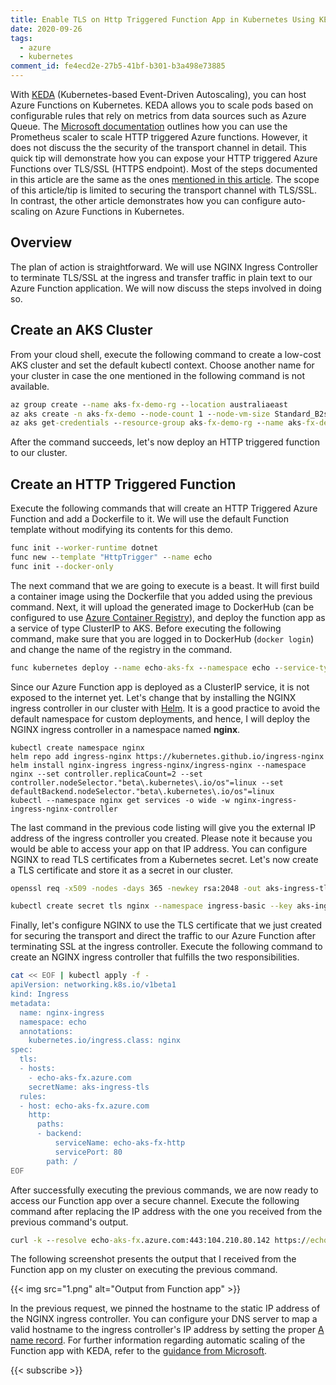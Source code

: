```yaml
---
title: Enable TLS on Http Triggered Function App in Kubernetes Using KEDA and NGINX
date: 2020-09-26
tags:
  - azure
  - kubernetes
comment_id: fe4ecd2e-27b5-41bf-b301-b3a498e73885
---
```


With [KEDA](https://keda.sh/) (Kubernetes-based Event-Driven Autoscaling), you can host Azure Functions on Kubernetes. KEDA allows you to scale pods based on configurable rules that rely on metrics from data sources such as Azure Queue. The [Microsoft documentation](https://docs.microsoft.com/en-us/azure/azure-functions/functions-kubernetes-keda) outlines how you can use the Prometheus scaler to scale HTTP triggered Azure functions. However, it does not discuss the the security of the transport channel in detail. This quick tip will demonstrate how you can expose your HTTP triggered Azure Functions over TLS/SSL (HTTPS endpoint). Most of the steps documented in this article are the same as the ones [mentioned in this article](https://dev.to/anirudhgarg_99/scale-up-and-down-a-http-triggered-function-app-in-kubernetes-using-keda-4m42). The scope of this article/tip is limited to securing the transport channel with TLS/SSL. In contrast, the other article demonstrates how you can configure auto-scaling on Azure Functions in Kubernetes.

## Overview

The plan of action is straightforward. We will use NGINX Ingress Controller to terminate TLS/SSL at the ingress and transfer traffic in plain text to our Azure Function application. We will now discuss the steps involved in doing so.

## Create an AKS Cluster

From your cloud shell, execute the following command to create a low-cost AKS cluster and set the default kubectl context. Choose another name for your cluster in case the one mentioned in the following command is not available.

```cmd
az group create --name aks-fx-demo-rg --location australiaeast
az aks create -n aks-fx-demo --node-count 1 --node-vm-size Standard_B2s --load-balancer-sku basic --node-osdisk-size 32 --resource-group aks-fx-demo-rg --generate-ssh-keys
az aks get-credentials --resource-group aks-fx-demo-rg --name aks-fx-demo
```

After the command succeeds, let's now deploy an HTTP triggered function to our cluster.

## Create an HTTP Triggered Function

Execute the following commands that will create an HTTP Triggered Azure Function and add a Dockerfile to it. We will use the default Function template without modifying its contents for this demo.

```cmd
func init --worker-runtime dotnet
func new --template "HttpTrigger" --name echo
func init --docker-only
```

The next command that we are going to execute is a beast. It will first build a container image using the Dockerfile that you added using the previous command. Next, it will upload the generated image to DockerHub (can be configured to use [Azure Container Registry](https://docs.microsoft.com/en-us/azure/container-registry/)), and deploy the function app as a service of type ClusterIP to AKS. Before executing the following command, make sure that you are logged in to DockerHub (`docker login`) and change the name of the registry in the command.

```cmd
func kubernetes deploy --name echo-aks-fx --namespace echo --service-type ClusterIP --registry rahulrai
```

Since our Azure Function app is deployed as a ClusterIP service, it is not exposed to the internet yet. Let's change that by installing the NGINX ingress controller in our cluster with [Helm](https://helm.sh/docs/intro/install/). It is a good practice to avoid the default namespace for custom deployments, and hence, I will deploy the NGINX ingress controller in a namespace named **nginx**.

```shell
kubectl create namespace nginx
helm repo add ingress-nginx https://kubernetes.github.io/ingress-nginx
helm install nginx-ingress ingress-nginx/ingress-nginx --namespace nginx --set controller.replicaCount=2 --set controller.nodeSelector."beta\.kubernetes\.io/os"=linux --set defaultBackend.nodeSelector."beta\.kubernetes\.io/os"=linux
kubectl --namespace nginx get services -o wide -w nginx-ingress-ingress-nginx-controller
```

The last command in the previous code listing will give you the external IP address of the ingress controller you created. Please note it because you would be able to access your app on that IP address. You can configure NGINX to read TLS certificates from a Kubernetes secret. Let's now create a TLS certificate and store it as a secret in our cluster.

```bash
openssl req -x509 -nodes -days 365 -newkey rsa:2048 -out aks-ingress-tls.crt -keyout aks-ingress-tls.key -subj "/CN=echo-aks-fx.azure.com/O=aks-ingress-tls"

kubectl create secret tls nginx --namespace ingress-basic --key aks-ingress-tls.key --cert aks-ingress-tls.crt
```

Finally, let's configure NGINX to use the TLS certificate that we just created for securing the transport and direct the traffic to our Azure Function after terminating SSL at the ingress controller. Execute the following command to create an NGINX ingress controller that fulfills the two responsibilities.

```bash
cat << EOF | kubectl apply -f -
apiVersion: networking.k8s.io/v1beta1
kind: Ingress
metadata:
  name: nginx-ingress
  namespace: echo
  annotations:
    kubernetes.io/ingress.class: nginx
spec:
  tls:
  - hosts:
    - echo-aks-fx.azure.com
    secretName: aks-ingress-tls
  rules:
  - host: echo-aks-fx.azure.com
    http:
      paths:
      - backend:
          serviceName: echo-aks-fx-http
          servicePort: 80
        path: /
EOF
```

After successfully executing the previous commands, we are now ready to access our Function app over a secure channel. Execute the following command after replacing the IP address with the one you received from the previous command's output.

```cmd
curl -k --resolve echo-aks-fx.azure.com:443:104.210.80.142 https://echo-aks-fx.azure.com/api/echo?name=JohnDoe
```

The following screenshot presents the output that I received from the Function app on my cluster on executing the previous command.

{{< img src="1.png" alt="Output from Function app" >}}

In the previous request, we pinned the hostname to the static IP address of the NGINX ingress controller. You can configure your DNS server to map a valid hostname to the ingress controller's IP address by setting the proper [A name record](https://www.cloudflare.com/learning/dns/dns-records/dns-a-record/). For further information regarding automatic scaling of the Function app with KEDA, refer to the [guidance from Microsoft](https://docs.microsoft.com/en-us/azure/azure-functions/functions-kubernetes-keda).

{{< subscribe >}}

